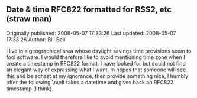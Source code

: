 ## Date & time RFC822 formatted for RSS2, etc (straw man)

Originally published: 2008-05-07 17:33:26
Last updated: 2008-05-07 17:33:26
Author: Bill Bell

I live in a geographical area whose daylight savings time provisions seem to fool software. I would therefore like to avoid mentioning time zone when I create a timestamp in RFC822 format. I have looked for but could not find an elegant way of expressing what I want. In hopes that someone will see this and be aghast at my ignorance, then provide something nice, I humbly offer the following.\n\nIt takes a datetime and gives back an RFC822 timestamp (I think).